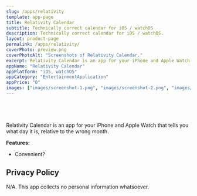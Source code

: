 ```yaml
---
slug: /apps/relativity
template: app-page
title: Relativity Calendar
subtitle: Technically correct calendar for iOS / watchOS
description: Technically correct calendar for iOS / watchOS.
layout: product-page
permalink: /apps/relativity/
coverPhoto: preview.png
coverPhotoAlt: "Screenshots of Relativity Calendar."
excerpt: Relativity Calendar is an app for your iPhone and Apple Watch that tells you what day it is, relative to the wrong month.
appName: "Relativity Calendar"
appPlatform: "iOS, watchOS"
appCategory: "EntertainmentApplication"
appPrice: "0"
images: ["images/screenshot-1.png", "images/screenshot-2.png", "images/screenshot-3.png", "images/screenshot-4.png", "images/screenshot-5.png"]
---
```


<div class="text-center columnbreak:text-left" style="margin-bottom: 1rem;">
<a href="https://apps.apple.com/us/app/relativity-calendar/id1481494405" style="display:inline-block;overflow:hidden;background:url(https://linkmaker.itunes.apple.com/assets/shared/badges/en-us/appstore-lrg.svg) no-repeat;width:135px;height:40px;background-size:contain;"></a>
</div>

Relativity Calendar is an app for your iPhone and Apple Watch that tells you what day it is, relative to the wrong month.

**Features:**
- Convenient?

## Privacy Policy
N/A. This app collects no personal information whatsoever.
